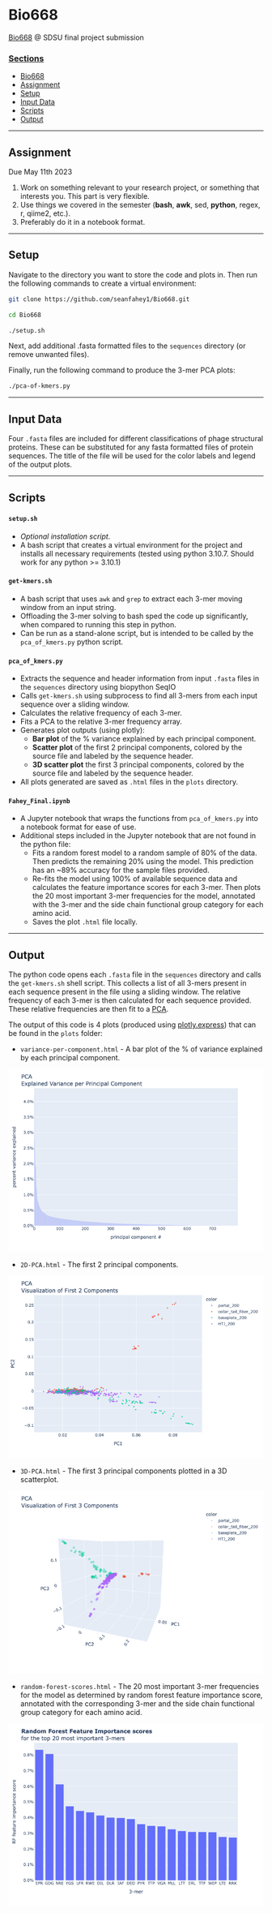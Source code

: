 # Bio668
[Bio668](https://kelleybioinfo.org/algorithms/about/about.php) @ SDSU final project submission

### <u>Sections</u>
- [Bio668](#bio668)
- [Assignment](#assignment)
- [Setup](#setup)
- [Input Data](#input-data)
- [Scripts](#scripts)
- [Output](#output)

<hr>

## Assignment 

Due May 11th 2023

1. Work on something relevant to your research project, or something that interests you. This part is very flexible.
2. Use things we covered in the semester (**bash**, **awk**, sed, **python**, regex, r, qiime2, etc.).
3. Preferably do it in a notebook format.

<hr>

## Setup
Navigate to the directory you want to store the code and plots in. Then run the following commands to create a virtual 
environment:

```bash 
git clone https://github.com/seanfahey1/Bio668.git
```

```bash 
cd Bio668
```

```bash 
./setup.sh
```

Next, add additional .fasta formatted files to the `sequences` directory (or remove unwanted files).

Finally, run the following command to produce the 3-mer PCA plots:

```bash 
./pca-of-kmers.py
```

<hr>

## Input Data

Four `.fasta` files are included for different classifications of phage structural proteins. These can be substituted 
for any fasta formatted files of protein sequences. The title of the file will be used for the color labels and legend 
of the output plots. 

<hr>

## Scripts

#### `setup.sh`
- _Optional installation script._
- A bash script that creates a virtual environment for the project and installs all necessary requirements (tested 
using python 3.10.7. Should work for any python >= 3.10.1)


#### `get-kmers.sh`
- A bash script that uses `awk` and `grep` to extract each 3-mer moving window from an input string.
- Offloading the 3-mer solving to bash sped the code up significantly, when compared to running this step in python.
- Can be run as a stand-alone script, but is intended to be called by the `pca_of_kmers.py` python script.


#### `pca_of_kmers.py`
- Extracts the sequence and header information from input `.fasta` files in the `sequences` directory using biopython 
SeqIO
- Calls `get-kmers.sh` using subprocess to find all 3-mers from each input sequence over a sliding window.
- Calculates the relative frequency of each 3-mer.
- Fits a PCA to the relative 3-mer frequency array.
- Generates plot outputs (using plotly):
  - __Bar plot__ of the % variance explained by each principal component.
  - __Scatter plot__ of the first 2 principal components, colored by the source file and labeled by the sequence header.
  - __3D scatter plot__ the first 3 principal components, colored by the source file and labeled by the sequence header.
- All plots generated are saved as `.html` files in the `plots` directory.


#### `Fahey_Final.ipynb`
- A Jupyter notebook that wraps the functions from `pca_of_kmers.py` into a notebook format for ease of use. 
- Additional steps included in the Jupyter notebook that are not found in the python file:
  - Fits a random forest model to a random sample of 80% of the data. Then predicts the remaining 20% using the model. 
This prediction has an ~89% accuracy for the sample files provided.
  - Re-fits the model using 100% of available sequence data and calculates the feature importance scores for each 
3-mer. Then plots the 20 most important 3-mer frequencies for the model, annotated with the 3-mer and the side chain 
functional group category for each amino acid.
  - Saves the plot `.html` file locally.

<hr>

## Output

The python code opens each `.fasta` file in the `sequences` directory and calls the `get-kmers.sh` shell script. This 
collects a list of all 3-mers present in each sequence present in the file using a sliding window. The relative 
frequency of each 3-mer is then calculated for each sequence provided. These relative frequencies are then fit to a 
[PCA](https://scikit-learn.org/stable/modules/generated/sklearn.decomposition.PCA.html). 

The output of this code is 4 plots (produced using [plotly.express](https://plotly.com/python/plotly-express/)) that 
can be found in the `plots` folder:

- `variance-per-component.html` - A bar plot of the % of variance explained by each principal component.

[![variance](images/PCA-variance.png)](https://github.com/seanfahey1/Bio668/blob/598fb271eb19d9f9aca7d48a86718f398dfa74c4/images/PCA-variance.png)

- `2D-PCA.html` - The first 2 principal components.

[![2D_PCA](images/2D-PCA.png)](https://github.com/seanfahey1/Bio668/blob/598fb271eb19d9f9aca7d48a86718f398dfa74c4/images/2D-PCA.png)


- `3D-PCA.html` - The first 3 principal components plotted in a 3D scatterplot.

[![3D_PCA](images/3D-PCA.png)](https://github.com/seanfahey1/Bio668/blob/598fb271eb19d9f9aca7d48a86718f398dfa74c4/images/3D-PCA.png)

- `random-forest-scores.html` - The 20 most important 3-mer frequencies for the model as determined by random forest
feature importance score, annotated with the corresponding 3-mer and the side chain functional group category for each 
amino acid.

[![RF](images/RF-importance.png)](https://github.com/seanfahey1/Bio668/blob/598fb271eb19d9f9aca7d48a86718f398dfa74c4/images/RF-importance.png)

